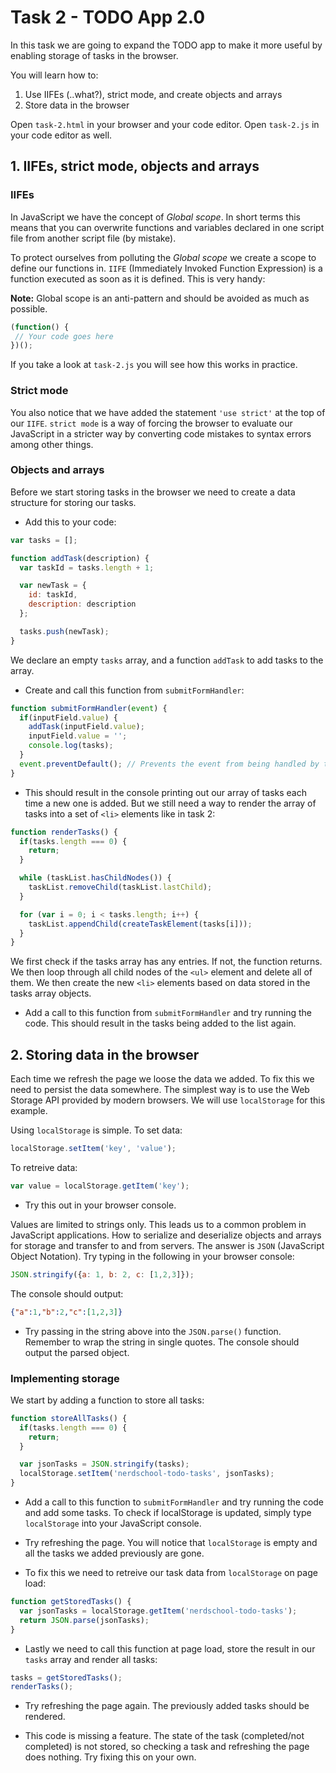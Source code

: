 # Task 2 - TODO App 2.0

In this task we are going to expand the TODO app to make it more useful by enabling storage of tasks in the browser.

You will learn how to:
 1. Use IIFEs (..what?), strict mode, and create objects and arrays
 2. Store data in the browser

Open `task-2.html` in your browser and your code editor. Open `task-2.js` in your code editor as well.

## 1. IIFEs, strict mode, objects and arrays

### IIFEs
In JavaScript we have the concept of _Global scope_. In short terms this means that you can overwrite functions and variables declared in one script file from another script file (by mistake).

To protect ourselves from polluting the _Global scope_ we create a scope to define our functions in. `IIFE` (Immediately Invoked Function Expression) is a function executed as soon as it is defined. This is very handy:

**Note:** Global scope is an anti-pattern and should be avoided as much as possible.

```javascript
(function() {
 // Your code goes here
})();
```
If you take a look at `task-2.js` you will see how this works in practice.

### Strict mode
You also notice that we have added the statement `'use strict'` at the top of our `IIFE`. `strict mode` is a way of forcing the browser to evaluate our JavaScript in a stricter way by converting code mistakes to syntax errors among other things.

### Objects and arrays
Before we start storing tasks in the browser we need to create a data structure for storing our tasks.

* Add this to your code:

```javascript
var tasks = [];

function addTask(description) {
  var taskId = tasks.length + 1;

  var newTask = {
    id: taskId,
    description: description
  };

  tasks.push(newTask);
}
```

We declare an empty `tasks` array, and a function `addTask` to add tasks to the array. 

* Create and call this function from `submitFormHandler`:

```javascript
function submitFormHandler(event) {
  if(inputField.value) {
    addTask(inputField.value);
    inputField.value = '';
    console.log(tasks);
  }
  event.preventDefault(); // Prevents the event from being handled by the browser
}
```

* This should result in the console printing out our array of tasks each time a new one is added. But we still need a way to render the array of tasks into a set of `<li>` elements like in task 2:

```javascript
function renderTasks() {
  if(tasks.length === 0) {
    return;
  }

  while (taskList.hasChildNodes()) {
    taskList.removeChild(taskList.lastChild);
  }

  for (var i = 0; i < tasks.length; i++) {
    taskList.appendChild(createTaskElement(tasks[i]));
  }
}
```


We first check if the tasks array has any entries. If not, the function returns. We then loop through all child nodes of the `<ul>` element and delete all of them. We then create the new `<li>` elements based on data stored in the tasks array objects.

* Add a call to this function from `submitFormHandler` and try running the code. This should result in the tasks being added to the list again.

## 2. Storing data in the browser

Each time we refresh the page we loose the data we added. To fix this we need to persist the data somewhere. The simplest way is to use the Web Storage API provided by modern browsers. We will use `localStorage` for this example.

Using `localStorage` is simple. To set data:

```javascript
localStorage.setItem('key', 'value');
```

To retreive data:

```javascript
var value = localStorage.getItem('key');
```

* Try this out in your browser console.

Values are limited to strings only. This leads us to a common problem in JavaScript applications. How to serialize and deserialize objects and arrays for storage and transfer to and from servers. The answer is `JSON` (JavaScript Object Notation). Try typing in the following in your browser console:
```javascript
JSON.stringify({a: 1, b: 2, c: [1,2,3]});
```

The console should output:

```json
{"a":1,"b":2,"c":[1,2,3]}
```

* Try passing in the string above into the `JSON.parse()` function. Remember to wrap the string in single quotes. The console should output the parsed object.

### Implementing storage

We start by adding a function to store all tasks:

```javascript
function storeAllTasks() {
  if(tasks.length === 0) {
    return;
  }

  var jsonTasks = JSON.stringify(tasks);
  localStorage.setItem('nerdschool-todo-tasks', jsonTasks);
}
```

* Add a call to this function to `submitFormHandler` and try running the code and add some tasks. To check if localStorage is updated, simply type `localStorage` into your JavaScript console.

* Try refreshing the page. You will notice that `localStorage` is empty and all the tasks we added previously are gone. 

* To fix this we need to retreive our task data from `localStorage` on page load:

```javascript
function getStoredTasks() {
  var jsonTasks = localStorage.getItem('nerdschool-todo-tasks');
  return JSON.parse(jsonTasks);
}
```

* Lastly we need to call this function at page load, store the result in our `tasks` array and render all tasks:

```javascript
tasks = getStoredTasks();
renderTasks();
```

* Try refreshing the page again. The previously added tasks should be rendered.

* This code is missing a feature. The state of the task (completed/not completed) is not stored, so checking a task and refreshing the page does nothing. Try fixing this on your own.
